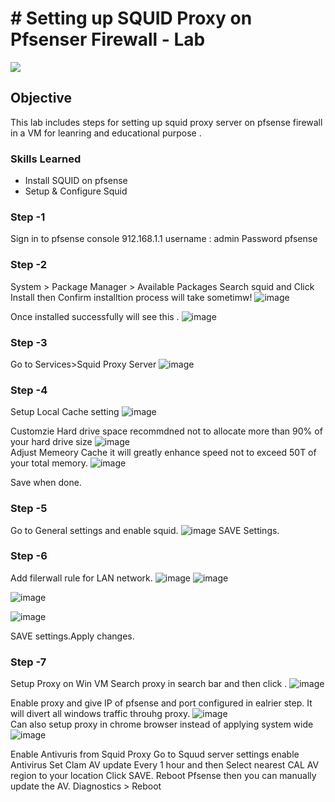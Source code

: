 # # Setting up SQUID Proxy on Pfsenser Firewall - Lab
<img src="https://img.shields.io/badge/-pfSense%20Firewall-blue?style=for-the-badge"></img>

## Objective
This lab includes steps for setting up  squid proxy server on pfsense firewall in a VM for leanring and educational purpose .

### Skills Learned

- Install SQUID on pfsense
- Setup & Configure Squid

### Step -1
Sign in to pfsense console 912.168.1.1 username : admin Password pfsense
### Step -2
System > Package Manager > Available Packages
Search squid and Click Install then Confirm installtion process will take sometimw!
![image](https://github.com/syedhnaqvi/squidproxypfsense/assets/39069507/d4e5e32e-7222-4cb1-b2ca-e502df50829b)

Once installed successfully will see this .
![image](https://github.com/syedhnaqvi/squidproxypfsense/assets/39069507/e5dd4436-94c4-4615-b59f-11acefb032a5)

### Step -3
Go to Services>Squid Proxy Server
![image](https://github.com/syedhnaqvi/squidproxypfsense/assets/39069507/771b6c74-96a0-48e6-a82e-bb80b9a45b32)

### Step -4
Setup Local Cache setting
![image](https://github.com/syedhnaqvi/squidproxypfsense/assets/39069507/075d18d8-2d73-4636-bd61-70a88bbcb106)

Customzie Hard drive space recommdned not to allocate more than 90% of your hard drive size 
![image](https://github.com/syedhnaqvi/squidproxypfsense/assets/39069507/480d3257-2c77-49eb-8199-3688ee40afbe)
<br>
Adjust Memeory Cache it will greatly enhance speed not to exceed 50T of your total memory.
![image](https://github.com/syedhnaqvi/squidproxypfsense/assets/39069507/05660299-861c-42dd-8191-438fad4bc8ad)

Save when done.

### Step -5
Go to General settings and enable squid.
![image](https://github.com/syedhnaqvi/squidproxypfsense/assets/39069507/4ee6c956-64dc-4c8d-a723-08a0cb9667bb)
SAVE Settings.

### Step -6
Add filerwall rule for LAN network.
![image](https://github.com/syedhnaqvi/squidproxypfsense/assets/39069507/32cd7b9f-5bb0-46e1-a4b0-bd16176609f9)
![image](https://github.com/syedhnaqvi/squidproxypfsense/assets/39069507/37f57fab-b152-4783-934b-9a1b40d751c4)

![image](https://github.com/syedhnaqvi/squidproxypfsense/assets/39069507/5ffb4864-bbc4-4a90-9a26-2be3ab8fbd47)

![image](https://github.com/syedhnaqvi/squidproxypfsense/assets/39069507/d349c694-383e-4753-820b-be736f15e2c7)

SAVE settings.Apply changes.

### Step -7
Setup Proxy on Win VM
Search proxy in search bar and then click .
![image](https://github.com/syedhnaqvi/squidproxypfsense/assets/39069507/fda6a2d7-b2d9-433a-8540-996f0342eba6)

Enable proxy and give IP of pfsense and port configured in ealrier step. It will divert all windows traffic throuhg proxy.
![image](https://github.com/syedhnaqvi/squidproxypfsense/assets/39069507/c021b5c8-ae49-4d7b-b60c-7b2b272204ca)
<br>
Can also setup proxy in chrome browser instead of applying system wide 
![image](https://github.com/syedhnaqvi/squidproxypfsense/assets/39069507/25e1bad6-b593-482a-8820-45a5d52faae9)

Enable Antivuris from Squid Proxy 
Go to Squud server settings enable Antivirus Set Clam AV update Every 1 hour and then Select nearest CAL AV region to your location Click SAVE.
Reboot Pfsense then you can manually update the AV. Diagnostics > Reboot






